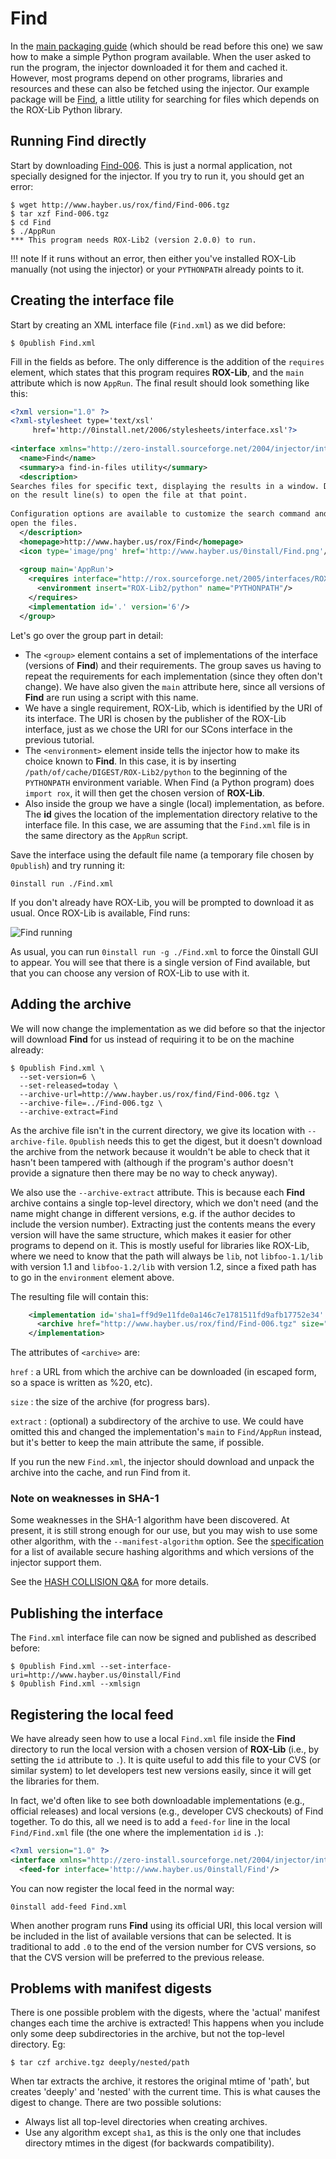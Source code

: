 # Find

In the [main packaging guide](../guide-gui.md) (which should be read before this one) we saw how to make a simple Python program available. When the user asked to run the program, the injector downloaded it for them and cached it. However, most programs depend on other programs, libraries and resources and these can also be fetched using the injector. Our example package will be [Find](http://www.hayber.us/rox/Find), a little utility for searching for files which depends on the ROX-Lib Python library.

## Running Find directly

Start by downloading [Find-006](http://www.hayber.us/rox/find/Find-006.tgz). This is just a normal application, not specially designed for the injector. If you try to run it, you should get an error:

```shell
$ wget http://www.hayber.us/rox/find/Find-006.tgz
$ tar xzf Find-006.tgz
$ cd Find
$ ./AppRun
*** This program needs ROX-Lib2 (version 2.0.0) to run.
```

!!! note
    If it runs without an error, then either you've installed ROX-Lib manually (not using the injector) or your `PYTHONPATH` already points to it.

## Creating the interface file

Start by creating an XML interface file (`Find.xml`) as we did before:

```shell
$ 0publish Find.xml
```

Fill in the fields as before. The only difference is the addition of the `requires` element, which states that this program requires **ROX-Lib**, and the `main` attribute which is now `AppRun`. The final result should look something like this:

```xml
<?xml version="1.0" ?>
<?xml-stylesheet type='text/xsl'
     href='http://0install.net/2006/stylesheets/interface.xsl'?>
 
<interface xmlns="http://zero-install.sourceforge.net/2004/injector/interface">
  <name>Find</name>
  <summary>a find-in-files utility</summary>
  <description>
Searches files for specific text, displaying the results in a window. Double click
on the result line(s) to open the file at that point.
 
Configuration options are available to customize the search command and the editor with which to
open the files.
  </description>
  <homepage>http://www.hayber.us/rox/Find</homepage>
  <icon type='image/png' href='http://www.hayber.us/0install/Find.png'/>
 
  <group main='AppRun'>
    <requires interface="http://rox.sourceforge.net/2005/interfaces/ROX-Lib">
      <environment insert="ROX-Lib2/python" name="PYTHONPATH"/>
    </requires>
    <implementation id='.' version='6'/>
  </group>
```

Let's go over the group part in detail:

- The `<group>` element contains a set of implementations of the interface (versions of **Find**) and their requirements. The group saves us having to repeat the requirements for each implementation (since they often don't change). We have also given the `main` attribute here, since all versions of **Find** are run using a script with this name.
- We have a single requirement, ROX-Lib, which is identified by the URI of its interface. The URI is chosen by the publisher of the ROX-Lib interface, just as we chose the URI for our SCons interface in the previous tutorial.
- The `<environment>` element inside tells the injector how to make its choice known to **Find**. In this case, it is by inserting `/path/of/cache/DIGEST/ROX-Lib2/python` to the beginning of the `PYTHONPATH` environment variable. When Find (a Python program) does `import rox`, it will then get the chosen version of **ROX-Lib**.
- Also inside the group we have a single (local) implementation, as before. The **id** gives the location of the implementation directory relative to the interface file. In this case, we are assuming that the `Find.xml` file is in the same directory as the `AppRun` script.

Save the interface using the default file name (a temporary file chosen by `0publish`) and try running it:

```shell
0install run ./Find.xml
```

If you don't already have ROX-Lib, you will be prompted to download it as usual. Once ROX-Lib is available, Find runs:

![Find running](../../img/screens/find.png)

As usual, you can run `0install run -g ./Find.xml` to force the 0install GUI to appear. You will see that there is a single version of Find available, but that you can choose any version of ROX-Lib to use with it.

## Adding the archive

We will now change the implementation as we did before so that the injector will download **Find** for us instead of requiring it to be on the machine already:

```shell
$ 0publish Find.xml \
  --set-version=6 \
  --set-released=today \
  --archive-url=http://www.hayber.us/rox/find/Find-006.tgz \
  --archive-file=../Find-006.tgz \
  --archive-extract=Find
```

As the archive file isn't in the current directory, we give its location with `--archive-file`. `0publish` needs this to get the digest, but it doesn't download the archive from the network because it wouldn't be able to check that it hasn't been tampered with (although if the program's author doesn't provide a signature then there may be no way to check anyway).

We also use the `--archive-extract` attribute. This is because each **Find** archive contains a single top-level directory, which we don't need (and the name might change in different versions, e.g. if the author decides to include the version number). Extracting just the contents means the every version will have the same structure, which makes it easier for other programs to depend on it. This is mostly useful for libraries like ROX-Lib, where we need to know that the path will always be `lib`, not `libfoo-1.1/lib` with version 1.1 and `libfoo-1.2/lib` with version 1.2, since a fixed path has to go in the `environment` element above.

The resulting file will contain this:

```xml
    <implementation id='sha1=ff9d9e11fde0a146c7e1781511fd9afb17752e34' released="2006-05-19" version='6'>
      <archive href="http://www.hayber.us/rox/find/Find-006.tgz" size="23161" extract='Find'/>
    </implementation>
```

The attributes of `<archive>` are:

`href`
: a URL from which the archive can be downloaded (in escaped form, so a space is written as %20, etc).

`size`
: the size of the archive (for progress bars).

`extract`
: (optional) a subdirectory of the archive to use. We could have omitted this and changed the implementation's `main` to `Find/AppRun` instead, but it's better to keep the main attribute the same, if possible.

If you run the new `Find.xml`, the injector should download and unpack the archive into the cache, and run Find from it.

### Note on weaknesses in SHA-1

Some weaknesses in the SHA-1 algorithm have been discovered. At present, it is still strong enough for our use, but you may wish to use some other algorithm, with the `--manifest-algorithm` option. See the [specification](../../specifications/manifest.md#algorithms) for a list of available secure hashing algorithms and which versions of the injector support them.

See the [HASH COLLISION Q&A](http://www.cryptography.com/cnews/hash.html) for more details.

## Publishing the interface

The `Find.xml` interface file can now be signed and published as described before:

```shell
$ 0publish Find.xml --set-interface-uri=http://www.hayber.us/0install/Find
$ 0publish Find.xml --xmlsign
```

## Registering the local feed

We have already seen how to use a local `Find.xml` file inside the **Find** directory to run the local version with a chosen version of **ROX-Lib** (i.e., by setting the `id` attribute to `.`). It is quite useful to add this file to your CVS (or similar system) to let developers test new versions easily, since it will get the libraries for them.

In fact, we'd often like to see both downloadable implementations (e.g., official releases) and local versions (e.g., developer CVS checkouts) of Find together. To do this, all we need is to add a `feed-for` line in the local `Find/Find.xml` file (the one where the implementation `id` is `.`):

```xml
<?xml version="1.0" ?>
<interface xmlns="http://zero-install.sourceforge.net/2004/injector/interface">
  <feed-for interface='http://www.hayber.us/0install/Find'/>
```

You can now register the local feed in the normal way:

```shell
0install add-feed Find.xml
```

When another program runs **Find** using its official URI, this local version will be included in the list of available versions that can be selected. It is traditional to add `.0` to the end of the version number for CVS versions, so that the CVS version will be preferred to the previous release.

## Problems with manifest digests

There is one possible problem with the digests, where the 'actual' manifest changes each time the archive is extracted! This happens when you include only some deep subdirectories in the archive, but not the top-level directory. Eg:

```shell
$ tar czf archive.tgz deeply/nested/path
```

When tar extracts the archive, it restores the original mtime of 'path', but creates 'deeply' and 'nested' with the current time. This is what causes the digest to change. There are two possible solutions:

- Always list all top-level directories when creating archives.
- Use any algorithm except `sha1`, as this is the only one that includes directory mtimes in the digest (for backwards compatibility).
